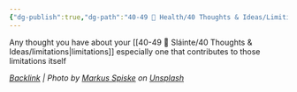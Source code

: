 ```yaml
---
{"dg-publish":true,"dg-path":"40-49 🔅 Health/40 Thoughts & Ideas/Limiting Beliefs.md","permalink":"/40-49-health/40-thoughts-and-ideas/limiting-beliefs/","title":"limiting beliefs","noteIcon":"","created":"2023-07-10T13:24:34","updated":"2023-07-27T21:20:14.000-04:00"}
---
```



Any thought you have about your [[40-49 🔅 Sláinte/40 Thoughts & Ideas/limitations\|limitations]] especially one that contributes to those limitations itself

*[Backlink](https://unsplash.com/photos/dMh1A35w_BE) | Photo by [Markus Spiske](https://unsplash.com/@markusspiske?utm_source=Obsidian%20Image%20Inserter%20Plugin&utm_medium=referral) on [Unsplash](https://unsplash.com/?utm_source=Obsidian%20Image%20Inserter%20Plugin&utm_medium=referral)*
